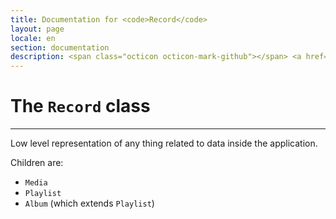 ```yaml
---
title: Documentation for <code>Record</code>
layout: page
locale: en
section: documentation
description: <span class="octicon octicon-mark-github"></span> <a href="https://github.com/daplayer/daplayer/tree/master/app/models/record.js">See the app/models/record.js file on GitHub</a>
---
```

# The `Record` class
<hr>

Low level representation of any thing related to data inside
the application.

Children are:

-   `Media`
-   `Playlist`
-   `Album` (which extends `Playlist`)
